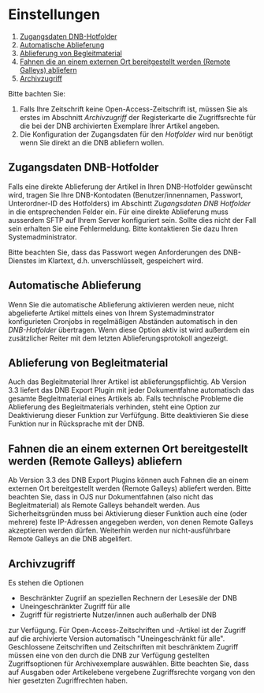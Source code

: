 # Einstellungen

1. [Zugangsdaten DNB-Hotfolder](settings#credetials)
2. [Automatische Ablieferung](settings#autodeposit)
3. [Ablieferung von Begleitmaterial](settings#supplementary)
4. [Fahnen die an einem externen Ort bereitgestellt werden (Remote Galleys) abliefern](settings#remote)
5. [Archivzugriff](settings#archive)

Bitte bachten Sie:

1. Falls Ihre Zeitschrift keine Open-Access-Zeitschrift ist, müssen Sie als erstes im Abschnitt *Archivzugriff* der Registerkarte die Zugriffsrechte für die bei der DNB archivierten Exemplare Ihrer Artikel angeben.
2. Die Konfiguration der Zugangsdaten für den *Hotfolder* wird nur benötigt wenn Sie direkt an die DNB abliefern wollen.

## <a name="credetials"></a>Zugangsdaten DNB-Hotfolder

Falls eine direkte Ablieferung der Artikel in Ihren DNB-Hotfolder gewünscht wird, tragen Sie Ihre DNB-Kontodaten (Benutzer/innennamen, Passwort, Unterordner-ID des Hotfolders) im Abschintt *Zugangsdaten DNB Hotfolder* in die entsprechenden Felder ein. Für eine direkte Ablieferung muss ausserdem SFTP auf Ihrem Server konfiguriert sein. Sollte dies nicht der Fall sein erhalten Sie eine Fehlermeldung. Bitte kontaktieren Sie dazu Ihren Systemadministrator.

Bitte beachten Sie, dass das Passwort wegen Anforderungen des DNB-Dienstes im Klartext, d.h. unverschlüsselt, gespeichert wird. 

## <a name="autodeposit"></a>Automatische Ablieferung 

Wenn Sie die automatische Ablieferung aktivieren werden neue, nicht abgelieferte Artikel mittels eines von Ihrem Systemadminstrator konfigurieten Cronjobs in regelmäßigen Abständen automatisch in den *DNB-Hotfolder* übertragen. Wenn diese Option aktiv ist wird außerdem ein zusätzlicher Reiter mit dem letzten Ablieferungsprotokoll angezeigt.

## <a name="supplementary"></a>Ablieferung von Begleitmaterial

Auch das Begleitmaterial Ihrer Artikel ist ablieferungspflichtig. Ab Version 3.3 liefert das DNB Export Plugin mit jeder Dokumentfahne automatisch das gesamte Begleitmaterial eines Artikels ab. Falls technische Probleme die Ablieferung des Begleitmaterials verhinden, steht eine Option zur Deaktivierung dieser Funktion zur Verfüfgung. Bitte deaktivieren Sie diese Funktion nur in Rücksprache mit der DNB.

## <a name="remote"></a>Fahnen die an einem externen Ort bereitgestellt werden (Remote Galleys) abliefern

Ab Version 3.3 des DNB Export Plugins können auch Fahnen die an einem externen Ort bereitgestellt werden (Remote Galleys) abliefert werden. Bitte beachten Sie, dass in OJS nur Dokumentfahnen (also nicht das Begleitmaterial) als Remote Galleys behandelt werden. Aus Sicherheitsgründen muss bei Aktivierung dieser Funktion auch eine (oder mehrere) feste IP-Adressen angegeben werden, von denen Remote Galleys akzeptieren werden dürfen. Weiterhin werden nur nicht-ausführbare Remote Galleys an die DNB abgelifert. 

## <a name="archive"></a>Archivzugriff

Es stehen die Optionen 

- Beschränkter Zugriif an speziellen Rechnern der Lesesäle der DNB
- Uneingeschränkter Zugriff für alle
- Zugriff für registrierte Nutzer/innen auch außerhalb der DNB

zur Verfügung. Für Open-Access-Zeitschriften und -Artikel ist der Zugriff auf die archivierte Version automatisch "Uneingeschränkt für alle". Geschlossene Zeitschriften und Zeitschriften mit beschränktem Zugriff müssen eine von den durch die DNB zur Verfügung gestellten Zugriffsoptionen für Archivexemplare auswählen. Bitte beachten Sie, dass auf Ausgaben oder Artikelebene vergebene Zugriffsrechte vorgang von den hier gesetzten Zugriffrechten haben.